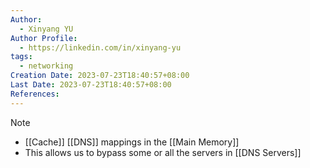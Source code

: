 ```yaml
---
Author:
  - Xinyang YU
Author Profile:
  - https://linkedin.com/in/xinyang-yu
tags:
  - networking
Creation Date: 2023-07-23T18:40:57+08:00
Last Date: 2023-07-23T18:40:57+08:00
References:
---
```

>[!note]
>- [[Cache]] [[DNS]] mappings in the [[Main Memory]]
>- This allows us to bypass some or all the servers in [[DNS Servers]]